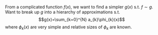 From a complicated function $f(x)$, we want to find a simpler $g(x)$ s.t. $f\sim g$. 
Want to break up $g$ into a hierarchy of approximations s.t.
$$g(x)=\sum_{k=0}^{N} a_{k}\phi_{k}(x)$$
where $\phi_{k}(x)$ are very simple and relative sizes of $\phi_{k}$ are known.